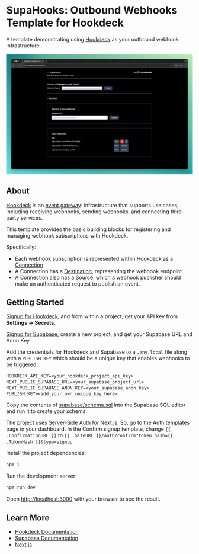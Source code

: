 # SupaHooks: Outbound Webhooks Template for Hookdeck</h1>

A template demonstrating using [Hookdeck](https://hookdeck.com?ref=github-outbound-webhooks-template) as your outbound webhook infrastructure.

![Outbound Webhooks with Hookdeck](docs/outbound-webhooks-demo-v3.png)

## About

[Hookdeck](https://hookdeck.com?ref=github-outbound-webhooks-template) is an [event gateway](https://hookdeck.com/blog/event-gateway-definition?ref=github-outbound-webhooks-template): infrastructure that supports use cases, including receiving webhooks, sending webhooks, and connecting third-party services.

This template provides the basic building blocks for registering and managing webhook subscriptions with Hookdeck.

Specifically:

- Each webhook subscription is represented within Hookdeck as a [Connection](https://hookdeck.com/docs/connections?ref=github-outbound-webhooks-template)
- A Connection has a [Destination](https://hookdeck.com/docs/destinations?ref=github-outbound-webhooks-template), representing the webhook endpoint.
- A Connection also has a [Source](https://hookdeck.com/docs/sources?ref=github-outbound-webhooks-template), which a webhook publisher should make an authenticated request to publish an event.

## Getting Started

[Signup for Hookdeck](https://dashboard.hookdeck.com?ref=github-outbound-webhooks-template), and from within a project, get your API key from **Settings -> Secrets**.

[Signup for Supabase](https://supabase.com/dashboard/sign-up?ref=github-outbound-webhooks-template), create a new project, and get your Supabase URL and Anon Key.

Add the credentials for Hookdeck and Supabase to a `.env.local` file along with a `PUBLISH_KEY` which should be a unique key that enables webhooks to be triggered:

```.env
HOOKDECK_API_KEY=<your_hookdeck_project_api_key>
NEXT_PUBLIC_SUPABASE_URL=<your_supabase_project_url>
NEXT_PUBLIC_SUPABASE_ANON_KEY=<your_supabase_anon_key>
PUBLISH_KEY=<add_your_own_unique_key_here>
```

Copy the contents of [supabase/schema.sql](supabase/schema.sql) into the Supabase SQL editor and run it to create your schema.

The project uses [Server-Side Auth for Next.js](https://supabase.com/docs/guides/auth/server-side/nextjs). So, go to the [Auth templates](https://supabase.com/dashboard/project/_/auth/templates) page in your dashboard. In the Confirm signup template, change `{{ .ConfirmationURL }}` to `{{ .SiteURL }}/auth/confirm?token_hash={{ .TokenHash }}&type=signup`.

Install the project dependencies:

```bash
npm i
```

Run the development server:

```bash
npm run dev
```

Open [http://localhost:3000](http://localhost:3000) with your browser to see the result.

## Learn More

- [Hookdeck Documentation](https://hookdeck.com/docs?ref=github-outbound-webhooks-template)
- [Supabase Documentation](https://supabase.com/docs?ref=github-outbound-webhooks-template)
- [Next.js](https://nextjs.org)
